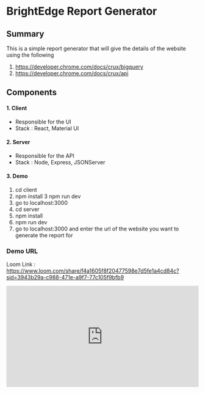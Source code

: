 # BrightEdge Report Generator

## Summary

This is a simple report generator that will give the details of the website using the following

1. https://developer.chrome.com/docs/crux/bigquery
2. https://developer.chrome.com/docs/crux/api

## Components

#### 1. Client

- Responsible for the UI
- Stack : React, Material UI

#### 2. Server

- Responsible for the API
- Stack : Node, Express, JSONServer

#### 3. Demo

1. cd client
2. npm install
   3 npm run dev
3. go to localhost:3000
4. cd server
5. npm install
6. npm run dev
7. go to localhost:3000 and enter the url of the website you want to generate the report for

### Demo URL

Loom Link : https://www.loom.com/share/f4a1605f8f20477598e7d5fe1a4cd84c?sid=3943b29a-c988-471e-a9f7-77c105f9bfb9

<div style="position: relative; padding-bottom: 52.5%; height: 0;"><iframe src="https://www.loom.com/embed/f4a1605f8f20477598e7d5fe1a4cd84c?sid=13a201c6-ee5f-4c53-a43d-7c653da85fb6" frameborder="0" webkitallowfullscreen mozallowfullscreen allowfullscreen style="position: absolute; top: 0; left: 0; width: 100%; height: 100%;"></iframe></div>
